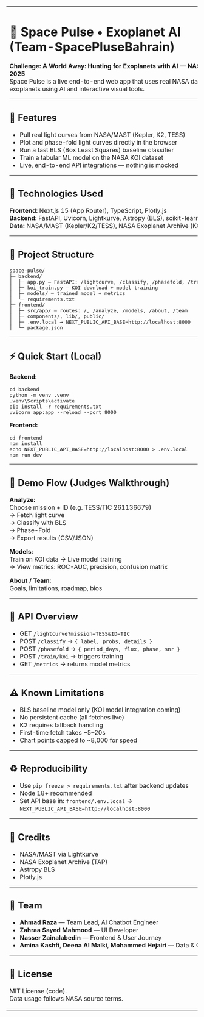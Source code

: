 <table>
  <tr>
    <td>

<h1>🚀 Space Pulse • Exoplanet AI <br>(Team-SpacePluseBahrain)</h1>

<b>Challenge: A World Away: Hunting for Exoplanets with AI — NASA Space Apps 2025</b>  
Space Pulse is a live end-to-end web app that uses real NASA data to analyze exoplanets using AI and interactive visual tools.

---

<h2>🌌 Features</h2>

- Pull real light curves from NASA/MAST (Kepler, K2, TESS)  
- Plot and phase-fold light curves directly in the browser  
- Run a fast BLS (Box Least Squares) baseline classifier  
- Train a tabular ML model on the NASA KOI dataset  
- Live, end-to-end API integrations — nothing is mocked

---

<h2>🧰 Technologies Used</h2>

<b>Frontend:</b> Next.js 15 (App Router), TypeScript, Plotly.js  
<b>Backend:</b> FastAPI, Uvicorn, Lightkurve, Astropy (BLS), scikit-learn, pandas, numpy  
<b>Data:</b> NASA/MAST (Kepler/K2/TESS), NASA Exoplanet Archive (KOI cumulative)

---

<h2>📁 Project Structure</h2>

<pre>
space-pulse/
├─ backend/
│  ├─ app.py — FastAPI: /lightcurve, /classify, /phasefold, /train/koi, /metrics
│  ├─ koi_train.py — KOI download + model training
│  ├─ models/ — trained model + metrics
│  └─ requirements.txt
├─ frontend/
│  ├─ src/app/ — routes: /, /analyze, /models, /about, /team
│  ├─ components/, lib/, public/
│  ├─ .env.local → NEXT_PUBLIC_API_BASE=http://localhost:8000
│  └─ package.json
</pre>

---

<h2>⚡ Quick Start (Local)</h2>

<b>Backend:</b>  
<pre>
cd backend
python -m venv .venv
.venv\Scripts\activate
pip install -r requirements.txt
uvicorn app:app --reload --port 8000
</pre>

<b>Frontend:</b>  
<pre>
cd frontend
npm install
echo NEXT_PUBLIC_API_BASE=http://localhost:8000 > .env.local
npm run dev
</pre>

---

<h2>🧪 Demo Flow (Judges Walkthrough)</h2>

<b>Analyze:</b>  
Choose mission + ID (e.g. TESS/TIC 261136679)  
→ Fetch light curve  
→ Classify with BLS  
→ Phase-Fold  
→ Export results (CSV/JSON)

<b>Models:</b>  
Train on KOI data → Live model training  
→ View metrics: ROC-AUC, precision, confusion matrix

<b>About / Team:</b>  
Goals, limitations, roadmap, bios

---

<h2>📡 API Overview</h2>

- GET `/lightcurve?mission=TESS&ID=TIC`  
- POST `/classify` → `{ label, probs, details }`  
- POST `/phasefold` → `{ period_days, flux, phase, snr }`  
- POST `/train/koi` → triggers training  
- GET `/metrics` → returns model metrics

---

<h2>⚠ Known Limitations</h2>

- BLS baseline model only (KOI model integration coming)  
- No persistent cache (all fetches live)  
- K2 requires fallback handling  
- First-time fetch takes ~5–20s  
- Chart points capped to ~8,000 for speed

---

<h2>♻ Reproducibility</h2>

- Use `pip freeze > requirements.txt` after backend updates  
- Node 18+ recommended  
- Set API base in: `frontend/.env.local` →  
  `NEXT_PUBLIC_API_BASE=http://localhost:8000`

---

<h2>🙌 Credits</h2>

- NASA/MAST via Lightkurve  
- NASA Exoplanet Archive (TAP)  
- Astropy BLS  
- Plotly.js

---

<h2>👥 Team</h2>

- <b>Ahmad Raza</b> — Team Lead, AI Chatbot Engineer  
- <b>Zahraa Sayed Mahmood</b> — UI Developer  
- <b>Nasser Zainalabedin</b> — Frontend & User Journey  
- <b>Amina Kashfi</b>, <b>Deena Al Malki</b>, <b>Mohammed Hejairi</b> — Data & QA



---

<h2>📄 License</h2>

MIT License (code).  
Data usage follows NASA source terms.

   
  </tr>
</table>
